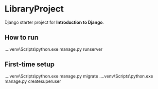 ﻿# LibraryProject

Django starter project for **Introduction to Django**.

## How to run
..\.\.venv\Scripts\python.exe manage.py runserver

## First-time setup
..\.\.venv\Scripts\python.exe manage.py migrate
..\.\.venv\Scripts\python.exe manage.py createsuperuser
